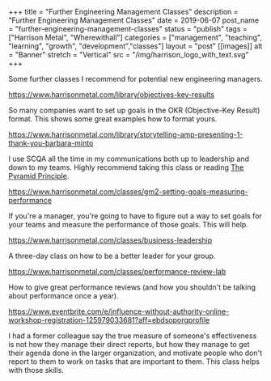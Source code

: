 +++
title = "Further Engineering Management Classes"
description = "Further Engineering Management Classes"
date = 2019-06-07
post_name = "further-engineering-management-classes"
status = "publish"
tags = ["Harrison Metal", "Wherewithall"]
categories = ["management", "teaching", "learning", "growth", "development","classes"]
layout = "post"
[[images]]
  alt = "Banner"
  stretch = "Vertical"
  src = "/img/harrison_logo_with_text.svg"
+++

Some further classes I recommend for potential new engineering managers.

https://www.harrisonmetal.com/library/objectives-key-results

So many companies want to set up goals in the OKR (Objective-Key Result) format. This shows some great examples how to format yours.

https://www.harrisonmetal.com/library/storytelling-amp-presenting-1-thank-you-barbara-minto

I use SCQA all the time in my communications both up to leadership and down to my teams. Highly recommend taking this class or reading [The Pyramid Principle](https://www.amazon.com/Pyramid-Principle-Logic-Writing-Thinking/dp/0273710516).

https://www.harrisonmetal.com/classes/gm2-setting-goals-measuring-performance

If you're a manager, you're going to have to figure out a way to set goals for your teams and measure the performance of those goals. This will help.

https://www.harrisonmetal.com/classes/business-leadership

A three-day class on how to be a better leader for your group.

https://www.harrisonmetal.com/classes/performance-review-lab

How to give great performance reviews (and how you shouldn't be talking about performance once a year).

https://www.eventbrite.com/e/influence-without-authority-online-workshop-registration-125979033681?aff=ebdsoporgprofile

I had a former colleague say the true measure of someone's effectiveness is not how they manage their direct reports, but how they manage to get their agenda done in the larger organization, and motivate people who don't report to them to work on tasks that are important to them. This class helps with those skills.
